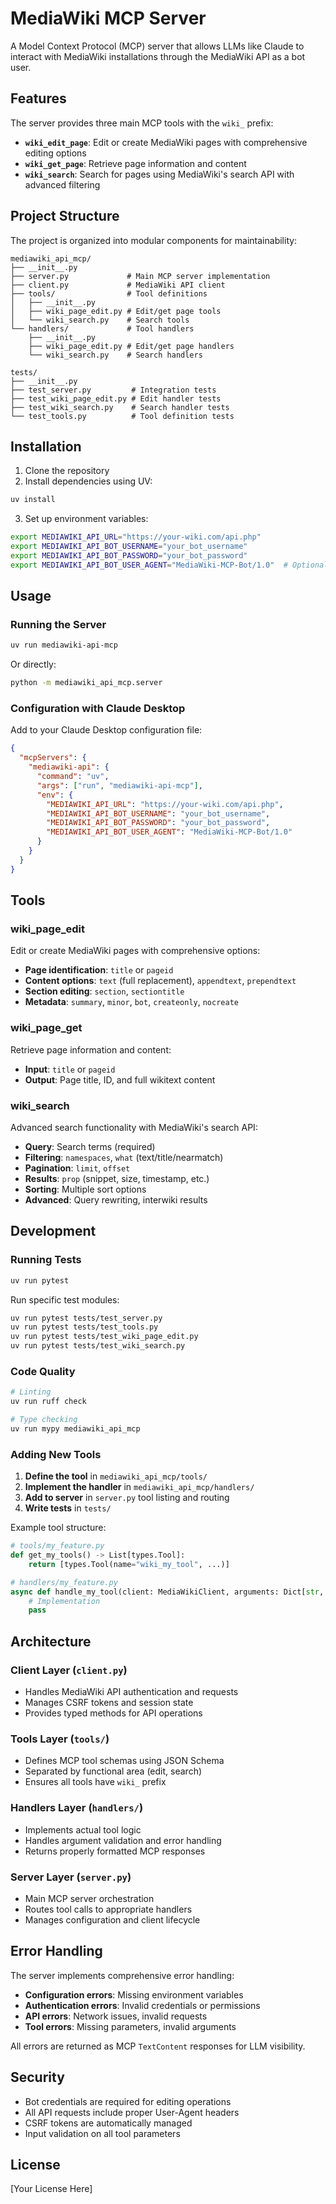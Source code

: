 # MediaWiki MCP Server

A Model Context Protocol (MCP) server that allows LLMs like Claude to interact with MediaWiki installations through the MediaWiki API as a bot user.

## Features

The server provides three main MCP tools with the `wiki_` prefix:

- **`wiki_edit_page`**: Edit or create MediaWiki pages with comprehensive editing options
- **`wiki_get_page`**: Retrieve page information and content
- **`wiki_search`**: Search for pages using MediaWiki's search API with advanced filtering

## Project Structure

The project is organized into modular components for maintainability:

```
mediawiki_api_mcp/
├── __init__.py
├── server.py             # Main MCP server implementation
├── client.py             # MediaWiki API client
├── tools/                # Tool definitions
│   ├── __init__.py
│   ├── wiki_page_edit.py # Edit/get page tools
│   └── wiki_search.py    # Search tools
└── handlers/             # Tool handlers
    ├── __init__.py
    ├── wiki_page_edit.py # Edit/get page handlers
    └── wiki_search.py    # Search handlers

tests/
├── __init__.py
├── test_server.py         # Integration tests
├── test_wiki_page_edit.py # Edit handler tests
├── test_wiki_search.py    # Search handler tests
└── test_tools.py          # Tool definition tests
```

## Installation

1. Clone the repository
2. Install dependencies using UV:

```bash
uv install
```

3. Set up environment variables:

```bash
export MEDIAWIKI_API_URL="https://your-wiki.com/api.php"
export MEDIAWIKI_API_BOT_USERNAME="your_bot_username"
export MEDIAWIKI_API_BOT_PASSWORD="your_bot_password"
export MEDIAWIKI_API_BOT_USER_AGENT="MediaWiki-MCP-Bot/1.0"  # Optional
```

## Usage

### Running the Server

```bash
uv run mediawiki-api-mcp
```

Or directly:

```bash
python -m mediawiki_api_mcp.server
```

### Configuration with Claude Desktop

Add to your Claude Desktop configuration file:

```json
{
  "mcpServers": {
    "mediawiki-api": {
      "command": "uv",
      "args": ["run", "mediawiki-api-mcp"],
      "env": {
        "MEDIAWIKI_API_URL": "https://your-wiki.com/api.php",
        "MEDIAWIKI_API_BOT_USERNAME": "your_bot_username",
        "MEDIAWIKI_API_BOT_PASSWORD": "your_bot_password",
        "MEDIAWIKI_API_BOT_USER_AGENT": "MediaWiki-MCP-Bot/1.0"
      }
    }
  }
}
```

## Tools

### wiki_page_edit

Edit or create MediaWiki pages with comprehensive options:

- **Page identification**: `title` or `pageid`
- **Content options**: `text` (full replacement), `appendtext`, `prependtext`
- **Section editing**: `section`, `sectiontitle`
- **Metadata**: `summary`, `minor`, `bot`, `createonly`, `nocreate`

### wiki_page_get

Retrieve page information and content:

- **Input**: `title` or `pageid`
- **Output**: Page title, ID, and full wikitext content

### wiki_search

Advanced search functionality with MediaWiki's search API:

- **Query**: Search terms (required)
- **Filtering**: `namespaces`, `what` (text/title/nearmatch)
- **Pagination**: `limit`, `offset`
- **Results**: `prop` (snippet, size, timestamp, etc.)
- **Sorting**: Multiple sort options
- **Advanced**: Query rewriting, interwiki results

## Development

### Running Tests

```bash
uv run pytest
```

Run specific test modules:

```bash
uv run pytest tests/test_server.py
uv run pytest tests/test_tools.py
uv run pytest tests/test_wiki_page_edit.py
uv run pytest tests/test_wiki_search.py
```

### Code Quality

```bash
# Linting
uv run ruff check

# Type checking
uv run mypy mediawiki_api_mcp
```

### Adding New Tools

1. **Define the tool** in `mediawiki_api_mcp/tools/`
2. **Implement the handler** in `mediawiki_api_mcp/handlers/`
3. **Add to server** in `server.py` tool listing and routing
4. **Write tests** in `tests/`

Example tool structure:

```python
# tools/my_feature.py
def get_my_tools() -> List[types.Tool]:
    return [types.Tool(name="wiki_my_tool", ...)]

# handlers/my_feature.py
async def handle_my_tool(client: MediaWikiClient, arguments: Dict[str, Any]):
    # Implementation
    pass
```

## Architecture

### Client Layer (`client.py`)
- Handles MediaWiki API authentication and requests
- Manages CSRF tokens and session state
- Provides typed methods for API operations

### Tools Layer (`tools/`)
- Defines MCP tool schemas using JSON Schema
- Separated by functional area (edit, search)
- Ensures all tools have `wiki_` prefix

### Handlers Layer (`handlers/`)
- Implements actual tool logic
- Handles argument validation and error handling
- Returns properly formatted MCP responses

### Server Layer (`server.py`)
- Main MCP server orchestration
- Routes tool calls to appropriate handlers
- Manages configuration and client lifecycle

## Error Handling

The server implements comprehensive error handling:

- **Configuration errors**: Missing environment variables
- **Authentication errors**: Invalid credentials or permissions
- **API errors**: Network issues, invalid requests
- **Tool errors**: Missing parameters, invalid arguments

All errors are returned as MCP `TextContent` responses for LLM visibility.

## Security

- Bot credentials are required for editing operations
- All API requests include proper User-Agent headers
- CSRF tokens are automatically managed
- Input validation on all tool parameters

## License

[Your License Here]
